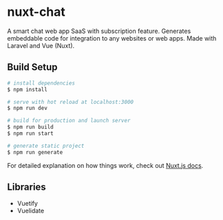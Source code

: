 # nuxt-chat
A smart chat web app SaaS with subscription feature. Generates embeddable code for integration to any websites or web apps.
Made with Laravel and Vue (Nuxt).

## Build Setup

```bash
# install dependencies
$ npm install

# serve with hot reload at localhost:3000
$ npm run dev

# build for production and launch server
$ npm run build
$ npm run start

# generate static project
$ npm run generate
```

For detailed explanation on how things work, check out [Nuxt.js docs](https://nuxtjs.org).

## Libraries
- Vuetify
- Vuelidate
